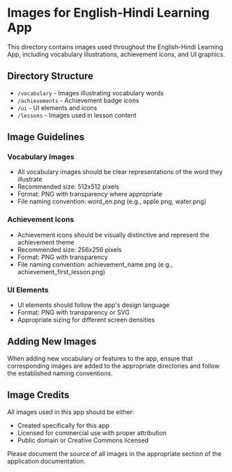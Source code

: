 # Images for English-Hindi Learning App

This directory contains images used throughout the English-Hindi Learning App, including vocabulary illustrations, achievement icons, and UI graphics.

## Directory Structure

- `/vocabulary` - Images illustrating vocabulary words
- `/achievements` - Achievement badge icons
- `/ui` - UI elements and icons
- `/lessons` - Images used in lesson content

## Image Guidelines

### Vocabulary Images

- All vocabulary images should be clear representations of the word they illustrate
- Recommended size: 512x512 pixels
- Format: PNG with transparency where appropriate
- File naming convention: word_en.png (e.g., apple.png, water.png)

### Achievement Icons

- Achievement icons should be visually distinctive and represent the achievement theme
- Recommended size: 256x256 pixels
- Format: PNG with transparency
- File naming convention: achievement_name.png (e.g., achievement_first_lesson.png)

### UI Elements

- UI elements should follow the app's design language
- Format: PNG with transparency or SVG
- Appropriate sizing for different screen densities

## Adding New Images

When adding new vocabulary or features to the app, ensure that corresponding images are added to the appropriate directories and follow the established naming conventions.

## Image Credits

All images used in this app should be either:
- Created specifically for this app
- Licensed for commercial use with proper attribution
- Public domain or Creative Commons licensed

Please document the source of all images in the appropriate section of the application documentation.